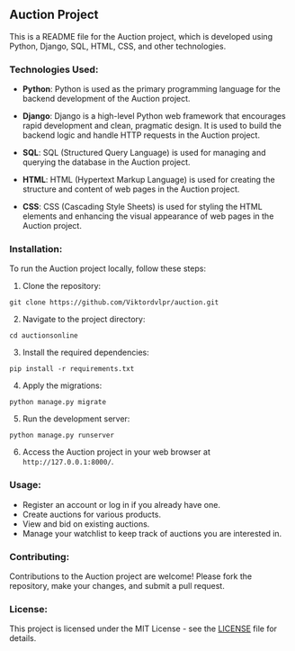 ## Auction Project

This is a README file for the Auction project, which is developed using Python, Django, SQL, HTML, CSS, and other technologies.

### Technologies Used:

- **Python**: Python is used as the primary programming language for the backend development of the Auction project.
  
- **Django**: Django is a high-level Python web framework that encourages rapid development and clean, pragmatic design. It is used to build the backend logic and handle HTTP requests in the Auction project.

- **SQL**: SQL (Structured Query Language) is used for managing and querying the database in the Auction project.

- **HTML**: HTML (Hypertext Markup Language) is used for creating the structure and content of web pages in the Auction project.

- **CSS**: CSS (Cascading Style Sheets) is used for styling the HTML elements and enhancing the visual appearance of web pages in the Auction project.

### Installation:

To run the Auction project locally, follow these steps:

1. Clone the repository:

```
git clone https://github.com/Viktordvlpr/auction.git
```

2. Navigate to the project directory:

```
cd auctionsonline
```

3. Install the required dependencies:

```
pip install -r requirements.txt
```

4. Apply the migrations:

```
python manage.py migrate
```

5. Run the development server:

```
python manage.py runserver
```

6. Access the Auction project in your web browser at `http://127.0.0.1:8000/`.

### Usage:

- Register an account or log in if you already have one.
- Create auctions for various products.
- View and bid on existing auctions.
- Manage your watchlist to keep track of auctions you are interested in.

### Contributing:

Contributions to the Auction project are welcome! Please fork the repository, make your changes, and submit a pull request.

### License:

This project is licensed under the MIT License - see the [LICENSE](LICENSE) file for details.
